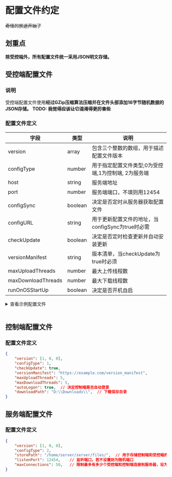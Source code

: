 # 配置文件约定

~~奇怪的旅途开始了~~

## 划重点

**除受控端外，所有配置文件统一采用JSON明文存储。**

## 受控端配置文件

### 说明

受控端配置文件使用**经过GZip压缩算法压缩并在文件头部添加16字节随机数据的JSON存储。**
**TODO: ~~我觉得应该让它混淆得更厉害些~~**

### 配置文件定义

|字段               |类型   |说明                                                  |
|-------------------|-------|---------------------------                           |
|version            |array  |包含三个整数的数组，用于描述配置文件版本               |
|configType         |number |用于指定配置文件类型;0为受控端,1为控制端, 2为服务端    |
|host               |string |服务端地址                                            |
|port               |number |服务端端口，不填则用12454                             |
|configSync         |boolean|决定是否定时从服务器获取配置文件                       |
|configURL          |string |用于更新配置文件的地址，当configSync为true时必需       |
|checkUpdate        |boolean|决定是否定时检查更新并自动安装更新                     |
|versionManifest    |string |版本清单，当checkUpdate为true时必须                   |
|maxUploadThreads   |number |最大上传线程数                                        |
|maxDownloadThreads |number |最大下载线程数                                        |
|runOnOSStartUp     |boolean|决定是否开机自启                                      |

<details>
<summary>查看示例配置文件</summary>
```json
{
    "version": [1, 0, 0],
    "configType": 0,
    "host": "127.0.0.1",
    "port": 12454,
    "configSync": true,
    "configURL": "https://example.com/config",
    "checkUpdate": true,
    "versionManifest": "https://example.com/version_manifest",
    "maxUploadThreads": 5,
    "maxDownloadThreads": 5,
    "runOnOSStartUp": true,
}
```
</details>

<br />

## 控制端配置文件

### 配置文件定义

```json
{
    "version": [1, 0, 0],
    "configType": 1,
    "checkUpdate": true,
    "versionManifest": "https://example.com/version_manifest",
    "maxUploadThreads": 5,
    "maxDownloadThreads": 5,
    "autoLogon": true,  // 决定控制端是否自动登录
    "downloadPath": "D:\\Downloads\\",  // 下载保存目录
}
```

## 服务端配置文件

### 配置文件定义

```json
{
    "version": [1, 0, 0],
    "configType": 2,
    "storePath": "/home/server/server/files/",  // 用于存储控制端和受控端的交换文件
    "listenPort": 12454,    // 监听端口，若不设置则为随机端口
    "maxConnections": 50,   // 限制最多有多少个受控端和控制端连接到服务器，设为0则不限制
}
```
